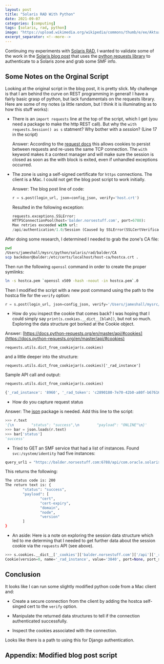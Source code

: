 ```yaml
---
layout: post
title: "Solaris RAD With Python"
date: 2021-09-07
categories: [computing]
tags: [solaris, rad, python]
image: "https://upload.wikimedia.org/wikipedia/commons/thumb/e/ee/Aktualne_logo_Oracle_Solaris_OS_OSos.png/250px-Aktualne_logo_Oracle_Solaris_OS_OSos.png"
excerpt_separator: <!--more-->
---
```


Continuing my experiments with [Solaris
RAD](https://docs.oracle.com/cd/E37838_01/html/E68270/gmfhf.html), I wanted to
validate some of the work in the [Solaris blog
post](https://blogs.oracle.com/solaris/managing-oracle-solaris-through-rest)
that uses the [python requests library](https://docs.python-requests.org/) to
authenticate to a Solaris zone and grab some SMF info.

<!--more-->

## Some Notes on the Orginal Script

Looking at the original script in the blog post, it is pretty slick. My
challenge is that I am behind the curve on REST programming in general! I
have a fairly basic grasp of python, but lack fundamentals on the requests
library. Here are some of my notes (a little random, but I think it is
illuminating as to how this stuff works):

- There is an `import requests` line at the top of the script, which I
  get (you need a package to make the http REST call). But why the `with
  requests.Session() as s` statment? Why bother with a _session_? (Line 17 in
  the script)  

  Answer: According to the
  [request docs](https://docs.python-requests.org/en/master/user/advanced/#session-objects)
  this allows cookies to persist between requests and re-uses the same TCP
  connection. The `with` keyword makes it a context manager and will make sure the session is closed as soon as the with block is exited, even if unhandled exceptions occurred.
  
- The zone is using a self-signed certificate for `https` connections. The
  client is a Mac. I could not get the blog post script to work initially.

  Answer: The blog post line of code:
  ```python
  r = s.post(login_url, json=config_json, verify='host.crt')
  ```

  Resulted in the following exception:

  ```python
  requests.exceptions.SSLError: 
  HTTPSConnectionPool(host='balder.norsestuff.com', port=6788): 
  Max retries exceeded with url: 
  /api/authentication/1.0/Session (Caused by SSLError(SSLCertVerificationError(1, '[SSL: CERTIFICATE_VERIFY_FAILED] certificate verify failed: unable to get local issuer certificate (_ssl.c:1108)')))
  ```

 After doing some research, I determined I needed to grab the zone's CA file:

```bash
pwd
/Users/jameshall/mysrc/python/solaris/rad/balder/CA
scp backdoor@balder:/etc/certs/localhost/host-ca/hostca.crt .
```

 Then run the following `openssl` command in order to create the proper
symlinks:

```bash
ln -s hostca.pem `openssl x509 -hash -noout -in hostca.pem`.0
```

 Then I modified the script with a new post command using the path to the
 hostca file for the `verify` option:

```python
r = s.post(login_url, json=config_json, verify='/Users/jameshall/mysrc/python/solaris/rad/balder/CA')
```

- How do you inspect the cookie that comes back? I was hoping that I could
  simply say `print(s.cookies.__dict__[blah])`, but not so much. Exploring the
  data structure got borked at the Cookie object.

 Answer: [https://docs.python-requests.org/en/master/api/#cookies](https://docs.python-requests.org/en/master/api/#cookies)

`requests.utils.dict_from_cookiejar(s.cookies)`
 
 and a little deeper into the structure:

`requests.utils.dict_from_cookiejar(s.cookies)['_rad_instance']`

Sample API call and output:

```python
requests.utils.dict_from_cookiejar(s.cookies)
```
```bash
{'_rad_instance': '8960', '_rad_token': 'c2890180-7e70-42b0-a80f-b676161df99f'}
```

- How do you capture request status

 Answer: The [json](https://docs.python.org/3/library/json.html#module-json) package is needed. Add this line to the script:

```python
>>> r.text
'{\n        "status": "success",\n        "payload": "ONLINE"\n}'
>>> bar = json.loads(r.text)
>>> bar['status']
'success'
```

- Tried to GET an SMF service that had a list of instances. Found
  `svc:/system/identity` had five instances:

```python
query_url1 = "https://balder.norsestuff.com:6788/api/com.oracle.solaris.rad.smf/1.0/Service/system%2Fidentity/instances"
```
This returns the following:

```bash
The status code is: 200
The return text is: {
        "status": "success",
        "payload": [
                "cert",
                "cert-expiry",
                "domain",
                "node",
                "version"
        ]
}
```

- An aside: Here is a note on exploring the session data structure which led to me
  determing that I needed to get further data about the session cookie via the
  `requests` API (see above).

```python
>>> s.cookies.__dict__['_cookies']['balder.norsestuff.com']['/api']['_rad_instance']
Cookie(version=0, name='_rad_instance', value='3840', port=None, port_specified=False, domain='balder.norsestuff.com', domain_specified=False, domain_initial_dot=False, path='/api', path_specified=True, secure=False, expires=1630617493, discard=False, comment=None, comment_url=None, rest={'HttpOnly': None}, rfc2109=False)
```

## Conclusion

It looks like I can run some slightly modified python code from a Mac client
and:

- Create a secure connection from the client by adding the hostca self-singed
  cert to the `verify` option.

- Manipulate the returned data structures to tell if the connection
  authenticated successfully.

- Inspect the cookies associated with the connection.

 Looks like there is a path to using this for Django authentication.

## Appendix: Modified blog post script

<script src="https://gist.github.com/jimhall/f8c08b94dbbe96cde0efc07ad712a69a.js"></script>
